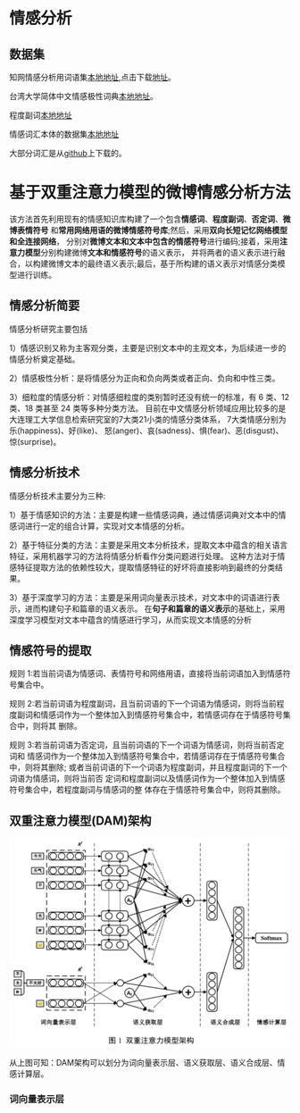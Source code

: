 # 情感分析

## 数据集

知网情感分析用词语集[本地地址](NLP/datasets/sentiment/hownet),点击下载[地址](http://www.keenage.com/html/c_bulletin_2007.htm)。

台湾大学简体中文情感极性词典[本地地址](NLP/datasets/sentiment/ntusd)。

程度副词[本地地址](NLP/datasets/sentiment/advdegree)

情感词汇本体的数据集[本地地址](NLP/Dataset/sentiment/情感词汇本体/情感词汇本体.xlsx)

大部分词汇是从[github](https://github.com/data-science-lab/sentimentCN/tree/master/dict)上下载的。



# 基于双重注意力模型的微博情感分析方法

该方法首先利用现有的情感知识库构建了一个包含**情感词**、**程度副词**、**否定词**、**微博表情符号**
和**常用网络用语的微博情感符号库**;然后，采用**双向长短记忆网络模型和全连接网络**，
分别对**微博文本和文本中包含的情感符号**进行编码;接着，采用**注意力模型**分别构建微博**文本和情感符号**的语义表示，
并将两者的语义表示进行融合，以构建微博文本的最终语义表示;最后，基于所构建的语义表示对情感分类模型进行训练。

## 情感分析简要
情感分析研究主要包括

1）情感识别又称为主客观分类，主要是识别文本中的主观文本，为后续进一步的情感分析奠定基础。

2）情感极性分析：是将情感分为正向和负向两类或者正向、负向和中性三类。

3）细粒度的情感分析：对情感细粒度的类别暂时还没有统一的标准，有 6 类、12 类、18 类甚至 24 类等多种分类方法。
目前在中文情感分析领域应用比较多的是大连理工大学信息检索研究室的7大类21小类的情感分类体系，
7大类情感分别为乐(happiness)、好(like)、 怒(anger)、哀(sadness)、惧(fear)、恶(disgust)、惊(surprise)。

## 情感分析技术
情感分析技术主要分为三种:

1）基于情感知识的方法：主要是构建一些情感词典，通过情感词典对文本中的情感词进行一定的组合计算，实现对文本情感的分析。

2）基于特征分类的方法：主要是采用文本分析技术，提取文本中蕴含的相关语言特征，采用机器学习的方法将情感分析看作分类问题进行处理。
这种方法对于情感特征提取方法的依赖性较大，提取情感特征的好坏将直接影响到最终的分类结果。

3）基于深度学习的方法：主要是采用词向量表示技术，对文本中的词语进行表示，进而构建句子和篇章的语义表示。
在**句子和篇章的语义表示**的基础上，采用深度学习模型对文本中蕴含的情感进行学习，从而实现文本情感的分析

## 情感符号的提取
规则 1:若当前词语为情感词、表情符号和网络用语，直接将当前词语加入到情感符号集合中。

规则 2:若当前词语为程度副词，且当前词语的下一个词语为情感词，则将当前程度副词和情感词作为一个整体加入到情感符号集合中，若情感词存在于情感符号集合中，则将其 删除。

规则 3:若当前词语为否定词，且当前词语的下一个词语为情感词，则将当前否定词和 情感词作为一个整体加入到情感符号集合中，若情感词存在于情感符号集合中，则将其删除; 或者当前词语的下一个词语为程度副词，并且程度副词的下一个词语为情感词，则将当前否 定词和程度副词以及情感词作为一个整体加入到情感符号集合中，若程度副词与情感词的整 体存在于情感符号集合中，则将其删除。


## 双重注意力模型(DAM)架构

![](images/双重注意力模型架构.png)

从上图可知：DAM架构可以划分为词向量表示层、语义获取层、语义合成层、情感计算层。

### 词向量表示层




